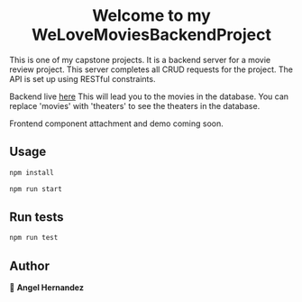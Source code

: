 
<h1 align="center">Welcome to my WeLoveMoviesBackendProject</h1>

This is one of my capstone projects. It is a backend server for a movie review project. This server completes all CRUD requests for the project. The API is set up using RESTful constraints. 

Backend live <a href="https://welovemovies-angel.herokuapp.com/movies" >here</a>
This will lead you to the movies in the database. You can replace 'movies' with 'theaters' to see the theaters in the database.

Frontend component attachment and demo coming soon.

## Usage

```sh
npm install
```

```sh
npm run start
```

## Run tests

```sh
npm run test
```

## Author

👤 **Angel Hernandez**
